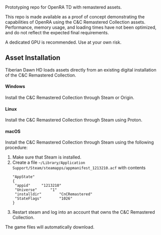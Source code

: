 Prototyping repo for OpenRA TD with remastered assets.

This repo is made available as a proof of concept demonstrating the capabilities of OpenRA using the C&C Remastered Collection assets.
Performance, memory usage, and loading times have not been optimized, and do not reflect the expected final requirements.

A dedicated GPU is recommended. Use at your own risk.

## Asset Installation

Tiberian Dawn HD loads assets directly from an existing digital installation of the C&C Remastered Collection.

#### Windows

Install the C&C Remastered Collection through Steam or Origin.

#### Linux

Install the C&C Remastered Collection through Steam using Proton.

#### macOS

Install the C&C Remastered Collection through Steam using the following procedure:

1. Make sure that Steam is installed.
2. Create a file `~/Library/Application Support/Steam/steamapps/appmanifest_1213210.acf` with contents
   ```
   "AppState"
   {
   	"appid"		"1213210"
   	"Universe"		"1"
   	"installdir"		"CnCRemastered"
   	"StateFlags"		"1026"
   }
   ```
3. Restart steam and log into an account that owns the C&C Remastered Collection.

The game files will automatically download.
